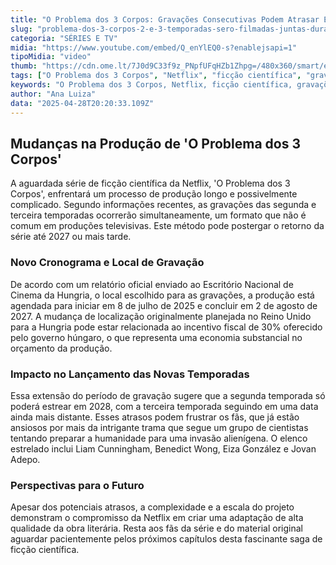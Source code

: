 ```yaml
---
title: "O Problema dos 3 Corpos: Gravações Consecutivas Podem Atrasar Estreias Até 2028"
slug: "problema-dos-3-corpos-2-e-3-temporadas-sero-filmadas-juntas-durante-2-anos"
categoria: "SÉRIES E TV"
midia: "https://www.youtube.com/embed/Q_enYlEQ0-s?enablejsapi=1"
tipoMidia: "video"
thumb: "https://cdn.ome.lt/7J0d9C33f9z_PNpfUFqHZb1Zhpg=/480x360/smart/extras/conteudos/Captura_de_tela_2025-04-28_164603.png"
tags: ["O Problema dos 3 Corpos", "Netflix", "ficção científica", "gravações", "Hungria", "temporada de séries", "estreia 2028"]
keywords: "O Problema dos 3 Corpos, Netflix, ficção científica, gravações, Hungria, temporada de séries, estreia 2028"
author: "Ana Luiza"
data: "2025-04-28T20:20:33.109Z"
---
```


## Mudanças na Produção de 'O Problema dos 3 Corpos'

A aguardada série de ficção científica da Netflix, 'O Problema dos 3 Corpos', enfrentará um processo de produção longo e possivelmente complicado. Segundo informações recentes, as gravações das segunda e terceira temporadas ocorrerão simultaneamente, um formato que não é comum em produções televisivas. Este método pode postergar o retorno da série até 2027 ou mais tarde.

### Novo Cronograma e Local de Gravação

De acordo com um relatório oficial enviado ao Escritório Nacional de Cinema da Hungria, o local escolhido para as gravações, a produção está agendada para iniciar em 8 de julho de 2025 e concluir em 2 de agosto de 2027. A mudança de localização originalmente planejada no Reino Unido para a Hungria pode estar relacionada ao incentivo fiscal de 30% oferecido pelo governo húngaro, o que representa uma economia substancial no orçamento da produção.

### Impacto no Lançamento das Novas Temporadas

Essa extensão do período de gravação sugere que a segunda temporada só poderá estrear em 2028, com a terceira temporada seguindo em uma data ainda mais distante. Esses atrasos podem frustrar os fãs, que já estão ansiosos por mais da intrigante trama que segue um grupo de cientistas tentando preparar a humanidade para uma invasão alienígena. O elenco estrelado inclui Liam Cunningham, Benedict Wong, Eiza González e Jovan Adepo.

### Perspectivas para o Futuro

Apesar dos potenciais atrasos, a complexidade e a escala do projeto demonstram o compromisso da Netflix em criar uma adaptação de alta qualidade da obra literária. Resta aos fãs da série e do material original aguardar pacientemente pelos próximos capítulos desta fascinante saga de ficção científica.